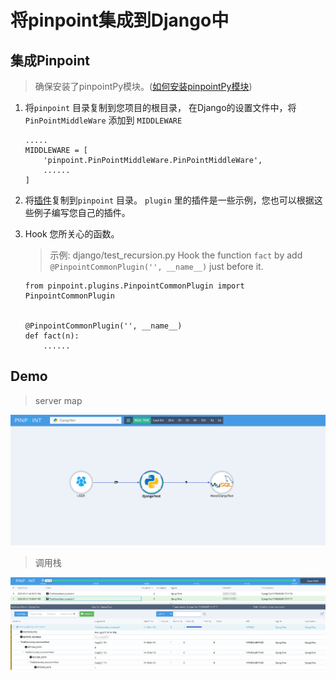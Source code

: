 # 将pinpoint集成到Django中


## 集成Pinpoint

> 确保安装了pinpointPy模块。([如何安装pinpointPy模块](../../../DOC/PY/Readme-CN.md))
1. 将```pinpoint``` 目录复制到您项目的根目录， 在Django的设置文件中，将 ```PinPointMiddleWare``` 添加到 ```MIDDLEWARE``` 

    ```
    .....
    MIDDLEWARE = [
        'pinpoint.PinPointMiddleWare.PinPointMiddleWare',
        ......
    ]
    ```
2. 将[插件](../plugins)复制到```pinpoint``` 目录。 ```plugin``` 里的插件是一些示例，您也可以根据这些例子编写您自己的插件。

3. Hook 您所关心的函数。
     > 示例: django/test_recursion.py
     Hook the function ```fact``` by add ```@PinpointCommonPlugin('', __name__)``` just before it.
    
    
    ```
    from pinpoint.plugins.PinpointCommonPlugin import PinpointCommonPlugin
    
    
    @PinpointCommonPlugin('', __name__)
    def fact(n):
        ......
    ```

## Demo 


> server map 

![server-map](images/Django-mysql-servermap.png) 

> 调用栈

![server-stack](images/Django-recursion-calltree.png)

